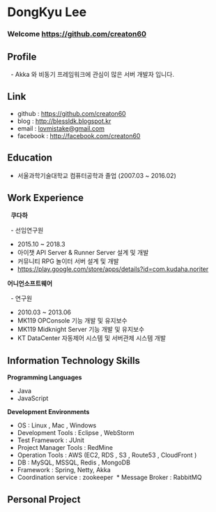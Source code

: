 # DongKyu Lee

### Welcome https://github.com/creaton60

## Profile
   - Akka 와 비동기 프레임워크에 관심이 많은 서버 개발자 입니다.

## Link
   - github   : https://github.com/creaton60
   - blog     : http://blessldk.blogspot.kr
   - email    : lovmistake@gmail.com
   - facebook : http://facebook.com/creaton60

## Education
   - 서울과학기술대학교 컴퓨터공학과 졸업 (2007.03 ~ 2016.02)

## Work Experience
   **쿠다하**
   
   - 선임연구원
   - 2015.10 ~ 2018.3
   - 아이챗 API Server & Runner Server 설계 및 개발
   - 커뮤니티 RPG 놀이터 서버 설계 및 개발
   - https://play.google.com/store/apps/details?id=com.kudaha.noriter

**어니언소프트웨어**

   - 연구원 
   - 2010.03 ~ 2013.06 
   - MK119 OPConsole 기능 개발 및 유지보수
   - MK119 Midknight Server 기능 개발 및 유지보수
   - KT DataCenter 자동제어 시스템 및 서버관제 시스템 개발

## Information Technology Skills

**Programming Languages**
  * Java
  * JavaScript

**Development Environments**
  * OS    : Linux , Mac , Windows
  * Development Tools : Eclipse , WebStorm 
  * Test Framework : JUnit
  * Project Manager Tools : RedMine
  * Operation Tools : AWS (EC2, RDS , S3 , Route53 , CloudFront )
  * DB    : MySQL, MSSQL, Redis , MongoDB
  * Framework : Spring, Netty, Akka
  * Coordination service : zookeeper
  * Message Broker : RabbitMQ 

## Personal Project


   

